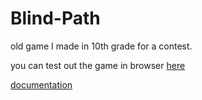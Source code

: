# Blind-Path
old game I made in 10th grade for a contest. 

you can test out the game in browser [here](https://www.greenfoot.org/scenarios/27338)


[documentation](https://github.com/DinVin24/Blind-Path/blob/main/doc/index.html)
